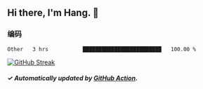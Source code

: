 ## Hi there, I'm Hang. 👋

### 编码

<!--START_SECTION:waka-->

```text
Other   3 hrs           █████████████████████████   100.00 %
```

<!--END_SECTION:waka-->

[![GitHub Streak](https://github-readme-streak-stats.herokuapp.com?user=huhuhang&hide_border=true&date_format=%5BY.%5Dn.j)](https://git.io/streak-stats)

##### ✓ Automatically updated by [GitHub Action](https://github.com/huhuhang/huhuhang/actions).
